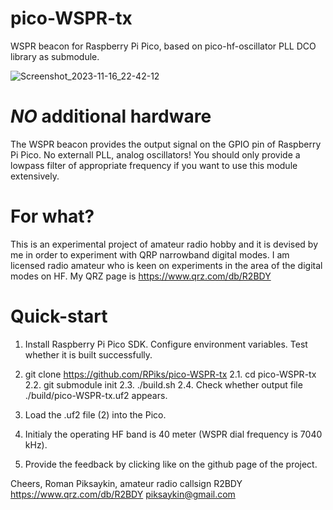 # pico-WSPR-tx
WSPR beacon for Raspberry Pi Pico, based on pico-hf-oscillator PLL DCO library as submodule.

![Screenshot_2023-11-16_22-42-12](https://github.com/RPiks/pico-WSPR-tx/assets/47501785/9e2d0a9a-fe95-4e67-8b72-acd1011ed353)

# *NO* additional hardware
The WSPR beacon provides the output signal on the GPIO pin of Raspberry Pi Pico. No externall PLL, analog oscillators!
You should only provide a lowpass filter of appropriate frequency if you want to use this module extensively.

# For what?
This is an experimental project of amateur radio hobby and it is devised by me in order to experiment with QRP narrowband digital modes.
I am licensed radio amateur who is keen on experiments in the area of the digital modes on HF. 
My QRZ page is https://www.qrz.com/db/R2BDY

# Quick-start
1. Install Raspberry Pi Pico SDK. Configure environment variables. Test whether it is built successfully.

2. git clone https://github.com/RPiks/pico-WSPR-tx
2.1. cd pico-WSPR-tx
2.2. git submodule init
2.3. ./build.sh
2.4. Check whether output file ./build/pico-WSPR-tx.uf2 appears.

3. Load the .uf2 file (2) into the Pico.

4. Initialy the operating HF band is 40 meter (WSPR dial frequency is 7040 kHz).

5. Provide the feedback by clicking like on the github page of the project.

Cheers,
Roman Piksaykin, amateur radio callsign R2BDY
https://www.qrz.com/db/R2BDY
piksaykin@gmail.com
